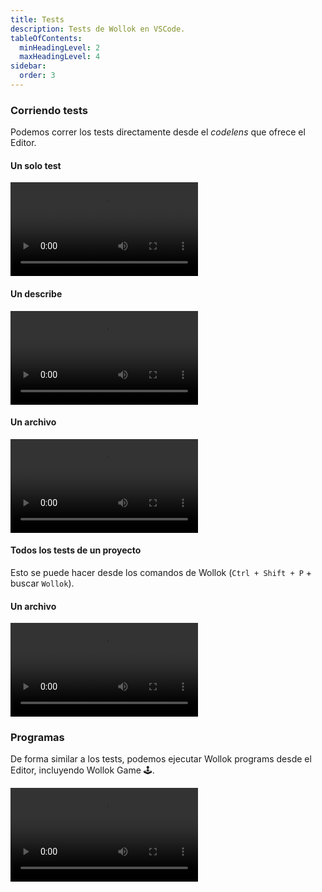 ```yaml
---
title: Tests
description: Tests de Wollok en VSCode.
tableOfContents:
  minHeadingLevel: 2
  maxHeadingLevel: 4
sidebar:
  order: 3
---
```


### Corriendo tests

Podemos correr los tests directamente desde el _codelens_ que ofrece el Editor.

#### Un solo test
<video controls="" autoplay="" transition:persist>
  <source 
    src="https://user-images.githubusercontent.com/4098184/226199882-8979f74c-4c33-4edf-96dc-cbbdea5079f0.mov" 
    type="video/mp4">
</video>

#### Un describe
<video controls="" autoplay="" transition:persist>
  <source 
    src="https://user-images.githubusercontent.com/4098184/226200606-cc3e438b-3751-4f90-a65a-ef7ff6033edf.mov" 
    type="video/mp4">
</video>

#### Un archivo
<video controls="" autoplay="" transition:persist>
  <source 
    src="https://user-images.githubusercontent.com/4098184/226200173-8e8890a0-8b67-422d-ba75-7396e5d621b7.mov" 
    type="video/mp4">
</video>


#### Todos los tests de un proyecto

Esto se puede hacer desde los comandos de Wollok (`Ctrl + Shift + P` + buscar `Wollok`).

#### Un archivo
<video controls="" autoplay="" transition:persist>
  <source 
    src="https://user-images.githubusercontent.com/4098184/226200188-b88b5a56-a190-4854-b684-026cc65e2180.mov" 
    type="video/mp4">
</video>


### Programas

De forma similar a los tests, podemos ejecutar Wollok programs desde el Editor, incluyendo Wollok Game 🕹️.

<video controls="" autoplay="" transition:persist>
  <source 
    src="https://user-images.githubusercontent.com/4098184/226204182-20441736-4873-4d19-b90c-7f901fe6f0ed.mp4" 
    type="video/mp4">
</video>


